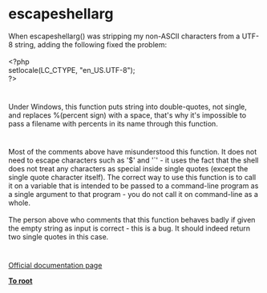 # escapeshellarg




<div class="phpcode"><span class="html">
When escapeshellarg() was stripping my non-ASCII characters from a UTF-8 string, adding the following fixed the problem:<br><br><span class="default">&lt;?php<br>setlocale</span><span class="keyword">(</span><span class="default">LC_CTYPE</span><span class="keyword">, </span><span class="string">&quot;en_US.UTF-8&quot;</span><span class="keyword">);<br></span><span class="default">?&gt;</span>
</span>
</div>
  

#


<div class="phpcode"><span class="html">
Under Windows, this function puts string into double-quotes, not single, and replaces %(percent sign) with a space, that&apos;s why it&apos;s impossible to pass a filename with percents in its name through this function.</span>
</div>
  

#


<div class="phpcode"><span class="html">
Most of the comments above have misunderstood this function. It does not need to escape characters such as &apos;$&apos; and &apos;`&apos; - it uses the fact that the shell does not treat any characters as special inside single quotes (except the single quote character itself). The correct way to use this function is to call it on a variable that is intended to be passed to a command-line program as a single argument to that program - you do not call it on command-line as a whole.<br><br>The person above who comments that this function behaves badly if given the empty string as input is correct - this is a bug. It should indeed return two single quotes in this case.</span>
</div>
  

#

[Official documentation page](https://www.php.net/manual/en/function.escapeshellarg.php)

**[To root](/README.md)**